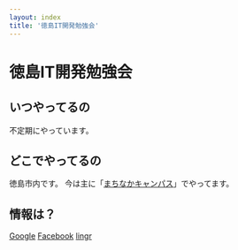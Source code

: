 ```yaml
---
layout: index
title: '徳島IT開発勉強会'
---
```


# 徳島IT開発勉強会

## いつやってるの

不定期にやっています。

## どこでやってるの

徳島市内です。
今は主に「[まちなかキャンパス](http://mcm.betoku.jp/)」でやってます。

## 情報は？

[Google](https://plus.google.com/communities/101018941600675088507?hl=ja)
[Facebook](https://www.facebook.com/groups/475602005861175/)
[lingr](http://lingr.com/room/devtokushima)
